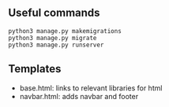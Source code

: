 ## Useful commands
```
python3 manage.py makemigrations
python3 manage.py migrate
python3 manage.py runserver
```
## Templates
- base.html: links to relevant libraries for html
- navbar.html: adds navbar and footer
